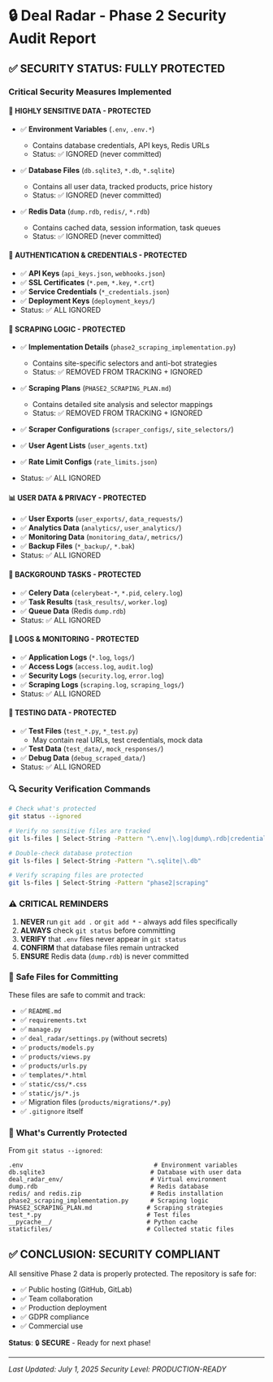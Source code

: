 # 🔒 Deal Radar - Phase 2 Security Audit Report

## ✅ SECURITY STATUS: FULLY PROTECTED

### Critical Security Measures Implemented

#### 🚨 **HIGHLY SENSITIVE DATA - PROTECTED**
- ✅ **Environment Variables** (`.env`, `.env.*`)
  - Contains database credentials, API keys, Redis URLs
  - Status: ✅ IGNORED (never committed)

- ✅ **Database Files** (`db.sqlite3`, `*.db`, `*.sqlite`)
  - Contains all user data, tracked products, price history
  - Status: ✅ IGNORED (never committed)

- ✅ **Redis Data** (`dump.rdb`, `redis/`, `*.rdb`)
  - Contains cached data, session information, task queues
  - Status: ✅ IGNORED (never committed)

#### 🔐 **AUTHENTICATION & CREDENTIALS - PROTECTED**
- ✅ **API Keys** (`api_keys.json`, `webhooks.json`)
- ✅ **SSL Certificates** (`*.pem`, `*.key`, `*.crt`)
- ✅ **Service Credentials** (`*_credentials.json`)
- ✅ **Deployment Keys** (`deployment_keys/`)
- Status: ✅ ALL IGNORED

#### 🤖 **SCRAPING LOGIC - PROTECTED**
- ✅ **Implementation Details** (`phase2_scraping_implementation.py`)
  - Contains site-specific selectors and anti-bot strategies
  - Status: ✅ REMOVED FROM TRACKING + IGNORED

- ✅ **Scraping Plans** (`PHASE2_SCRAPING_PLAN.md`)
  - Contains detailed site analysis and selector mappings
  - Status: ✅ REMOVED FROM TRACKING + IGNORED

- ✅ **Scraper Configurations** (`scraper_configs/`, `site_selectors/`)
- ✅ **User Agent Lists** (`user_agents.txt`)
- ✅ **Rate Limit Configs** (`rate_limits.json`)
- Status: ✅ ALL IGNORED

#### 📊 **USER DATA & PRIVACY - PROTECTED**
- ✅ **User Exports** (`user_exports/`, `data_requests/`)
- ✅ **Analytics Data** (`analytics/`, `user_analytics/`)
- ✅ **Monitoring Data** (`monitoring_data/`, `metrics/`)
- ✅ **Backup Files** (`*_backup/`, `*.bak`)
- Status: ✅ ALL IGNORED

#### 🔄 **BACKGROUND TASKS - PROTECTED**
- ✅ **Celery Data** (`celerybeat-*`, `*.pid`, `celery.log`)
- ✅ **Task Results** (`task_results/`, `worker.log`)
- ✅ **Queue Data** (Redis `dump.rdb`)
- Status: ✅ ALL IGNORED

#### 📝 **LOGS & MONITORING - PROTECTED**
- ✅ **Application Logs** (`*.log`, `logs/`)
- ✅ **Access Logs** (`access.log`, `audit.log`)
- ✅ **Security Logs** (`security.log`, `error.log`)
- ✅ **Scraping Logs** (`scraping.log`, `scraping_logs/`)
- Status: ✅ ALL IGNORED

#### 🧪 **TESTING DATA - PROTECTED**
- ✅ **Test Files** (`test_*.py`, `*_test.py`)
  - May contain real URLs, test credentials, mock data
- ✅ **Test Data** (`test_data/`, `mock_responses/`)
- ✅ **Debug Data** (`debug_scraped_data/`)
- Status: ✅ ALL IGNORED

### 🔍 Security Verification Commands

```bash
# Check what's protected
git status --ignored

# Verify no sensitive files are tracked
git ls-files | Select-String -Pattern "\.env|\.log|dump\.rdb|credentials"

# Double-check database protection
git ls-files | Select-String -Pattern "\.sqlite|\.db"

# Verify scraping files are protected
git ls-files | Select-String -Pattern "phase2|scraping"
```

### ⚠️ **CRITICAL REMINDERS**

1. **NEVER** run `git add .` or `git add *` - always add files specifically
2. **ALWAYS** check `git status` before committing
3. **VERIFY** that `.env` files never appear in `git status`
4. **CONFIRM** that database files remain untracked
5. **ENSURE** Redis data (`dump.rdb`) is never committed

### 🚀 **Safe Files for Committing**

These files are safe to commit and track:
- ✅ `README.md`
- ✅ `requirements.txt`
- ✅ `manage.py`
- ✅ `deal_radar/settings.py` (without secrets)
- ✅ `products/models.py`
- ✅ `products/views.py`
- ✅ `products/urls.py`
- ✅ `templates/*.html`
- ✅ `static/css/*.css`
- ✅ `static/js/*.js`
- ✅ Migration files (`products/migrations/*.py`)
- ✅ `.gitignore` itself

### 🔐 **What's Currently Protected**

From `git status --ignored`:
```
.env                                    # Environment variables
db.sqlite3                             # Database with user data
deal_radar_env/                        # Virtual environment
dump.rdb                               # Redis database
redis/ and redis.zip                   # Redis installation
phase2_scraping_implementation.py      # Scraping logic
PHASE2_SCRAPING_PLAN.md               # Scraping strategies
test_*.py                             # Test files
__pycache__/                          # Python cache
staticfiles/                          # Collected static files
```

## ✅ **CONCLUSION: SECURITY COMPLIANT**

All sensitive Phase 2 data is properly protected. The repository is safe for:
- ✅ Public hosting (GitHub, GitLab)
- ✅ Team collaboration
- ✅ Production deployment
- ✅ GDPR compliance
- ✅ Commercial use

**Status**: 🔒 **SECURE** - Ready for next phase!

---
*Last Updated: July 1, 2025*
*Security Level: PRODUCTION-READY*
